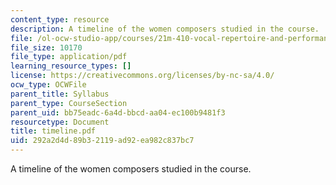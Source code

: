 ```yaml
---
content_type: resource
description: A timeline of the women composers studied in the course.
file: /ol-ocw-studio-app/courses/21m-410-vocal-repertoire-and-performance-women-composers-spring-2007/292a2d4d89b32119ad92ea982c837bc7_timeline.pdf
file_size: 10170
file_type: application/pdf
learning_resource_types: []
license: https://creativecommons.org/licenses/by-nc-sa/4.0/
ocw_type: OCWFile
parent_title: Syllabus
parent_type: CourseSection
parent_uid: bb75eadc-6a4d-bbcd-aa04-ec100b9481f3
resourcetype: Document
title: timeline.pdf
uid: 292a2d4d-89b3-2119-ad92-ea982c837bc7
---
```

A timeline of the women composers studied in the course.